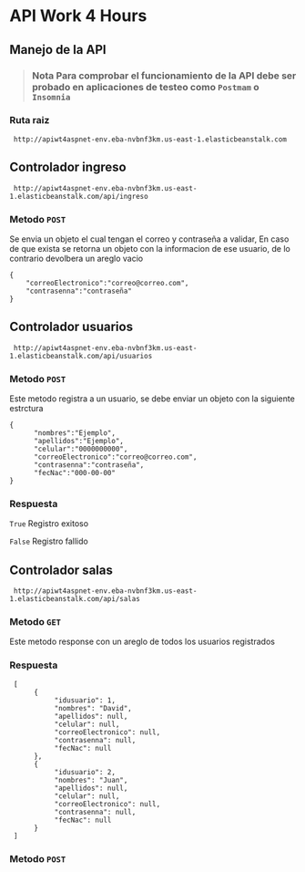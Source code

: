 # API Work 4 Hours

## Manejo de la API
> ### **Nota** Para comprobar el funcionamiento de la API debe ser probado en aplicaciones de testeo como `Postmam` o `Insomnia` 

### Ruta raiz
     http://apiwt4aspnet-env.eba-nvbnf3km.us-east-1.elasticbeanstalk.com

## Controlador ingreso
     http://apiwt4aspnet-env.eba-nvbnf3km.us-east-1.elasticbeanstalk.com/api/ingreso

### Metodo `POST` 

Se envia un objeto el cual tengan el correo y contraseña a validar, En caso de que exista se retorna un objeto con la informacion de ese usuario, de lo contrario devolbera un areglo vacio

    {
        "correoElectronico":"correo@correo.com",
        "contrasenna":"contraseña"
    }
    
  
## Controlador usuarios 
     http://apiwt4aspnet-env.eba-nvbnf3km.us-east-1.elasticbeanstalk.com/api/usuarios

### Metodo `POST` 

Este metodo registra a un usuario, se debe enviar un objeto con la siguiente estrctura

    {
          "nombres":"Ejemplo",
          "apellidos":"Ejemplo",
          "celular":"0000000000",
          "correoElectronico":"correo@correo.com",
          "contrasenna":"contraseña",
          "fecNac":"000-00-00"
    }
    
### Respuesta

`True` Registro exitoso

`False` Registro fallido

## Controlador salas 
     http://apiwt4aspnet-env.eba-nvbnf3km.us-east-1.elasticbeanstalk.com/api/salas
    
### Metodo `GET`

Este metodo response con un areglo de todos los usuarios registrados

### Respuesta

     [
          {
               "idusuario": 1,
               "nombres": "David",
               "apellidos": null,
               "celular": null,
               "correoElectronico": null,
               "contrasenna": null,
               "fecNac": null
          },
          {
               "idusuario": 2,
               "nombres": "Juan",
               "apellidos": null,
               "celular": null,
               "correoElectronico": null,
               "contrasenna": null,
               "fecNac": null
          }
     ]
    
    
### Metodo `POST`

